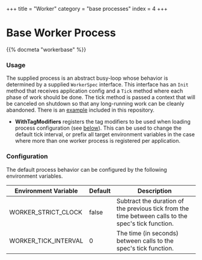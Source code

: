 +++
title = "Worker"
category = "base processes"
index = 4
+++

# Base Worker Process

{{% docmeta "workerbase" %}}

<!-- Fold -->

### Usage

The supplied process is an abstract busy-loop whose behavior is determined by a supplied `WorkerSpec` interface. This interface has an `Init` method that receives application config and a `Tick` method where each phase of work should be done. The tick method is passed a context that will be canceled on shutdown so that any long-running work can be cleanly abandoned. There is an [example](./example) included in this repository.

- **WithTagModifiers** registers the tag modifiers to be used when loading process configuration (see [below](#Configuration)). This can be used to change the default tick interval, or prefix all target environment variables in the case where more than one worker process is registered per application.

### Configuration

The default process behavior can be configured by the following environment variables.

| Environment Variable | Default | Description |
| -------------------- | ------- | ----------- |
| WORKER_STRICT_CLOCK  | false   | Subtract the duration of the previous tick from the time between calls to the spec's tick function. |
| WORKER_TICK_INTERVAL | 0       | The time (in seconds) between calls to the spec's tick function. |
